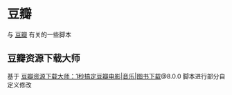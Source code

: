 # 豆瓣

与 [豆瓣](www.douban.com) 有关的一些脚本

## 豆瓣资源下载大师

基于 [豆瓣资源下载大师：1秒搞定豆瓣电影|音乐|图书下载](https://greasyfork.org/zh-CN/scripts/329484)@8.0.0 脚本进行部分自定义修改
